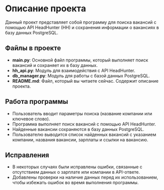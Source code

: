 # Описание проекта

Данный проект представляет собой программу для поиска вакансий с помощью API HeadHunter (HH) и сохранения информации о вакансиях в базу данных PostgreSQL.

## Файлы в проекте

- **main.py**: Основной файл программы, который выполняет поиск вакансий и сохраняет их в базу данных.
- **hh_api.py**: Модуль для взаимодействия с API HeadHunter.
- **db_manager.py**: Модуль для работы с базой данных PostgreSQL.
- **README.md**: Файл, который вы читаете сейчас. Содержит описание проекта.

## Работа программы

- Пользователь вводит параметры поиска (название компании или ключевое слово).
- Программа выполняет поиск вакансий с помощью API HeadHunter.
- Найденные вакансии сохраняются в базу данных PostgreSQL.
- Пользователю выводится список найденных вакансий с указанием компании, названия вакансии, зарплаты и ссылки на вакансию.


## Исправления

- В некоторых случаях были исправлены ошибки, связанные с отсутствием данных о зарплате или компании в API-ответе.
- Добавлены проверки на наличие данных перед их использованием, чтобы избежать ошибок во время выполнения программы.